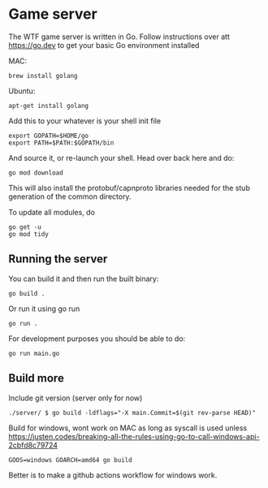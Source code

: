 # Game server

The WTF game server is written in Go. Follow instructions over att https://go.dev to get your basic Go environment
installed

MAC:

    brew install golang

Ubuntu:
    
    apt-get install golang

Add this to your whatever is your shell init file

    export GOPATH=$HOME/go
    export PATH=$PATH:$GOPATH/bin

And source it, or re-launch your shell. Head over back here and do:

    go mod download

This will also install the protobuf/capnproto libraries needed for the stub generation of the common directory.

To update all modules, do
    
    go get -u
    go mod tidy


## Running the server

You can build it and then run the built binary:

    go build .

Or run it using go run

    go run .

For development purposes you should be able to do:

    go run main.go

## Build more

Include git version (server only for now)

    ./server/ $ go build -ldflags="-X main.Commit=$(git rev-parse HEAD)"

Build for windows, wont work on MAC as long as syscall is used unless
https://justen.codes/breaking-all-the-rules-using-go-to-call-windows-api-2cbfd8c79724

    GOOS=windows GOARCH=amd64 go build

Better is to make a github actions workflow for windows work.